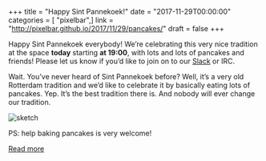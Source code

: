 +++
title = "Happy Sint Pannekoek!"
date = "2017-11-29T00:00:00"
categories = [ "pixelbar",]
link = "http://pixelbar.github.io/2017/11/29/pancakes/"
draft = false
+++

<p>Happy Sint Pannekoek everybody! We’re celebrating this very nice tradition at the space <strong>today</strong> starting <strong>at 19:00</strong>, with lots and lots of pancakes and friends! Please let us know if you’d like to join on to our <a href="https://slack.pixelbar.nl">Slack</a> or IRC.</p>

<p>Wait. You’ve never heard of Sint Pannekoek before? Well, it’s a very old Rotterdam tradition and we’d like to celebrate it by basically eating lots of pancakes. Yep. It’s the best tradition there is. And nobody will ever change our tradition.</p>

<p><img alt="sketch" src="https://www.pixelbar.nl/public/images/pancakes.png" /></p>

<p>PS: help baking pancakes is very welcome!</p>

[Read more](http://pixelbar.github.io/2017/11/29/pancakes/)